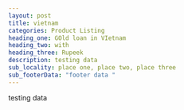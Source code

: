 ```yaml
---
layout: post
title: vietnam
categories: Product Listing
heading_one: GOld loan in VIetnam
heading_two: with
heading_three: Rupeek
description: testing data
sub_locality: place one, place two, place three
sub_footerData: "footer data "
---
```

testing data